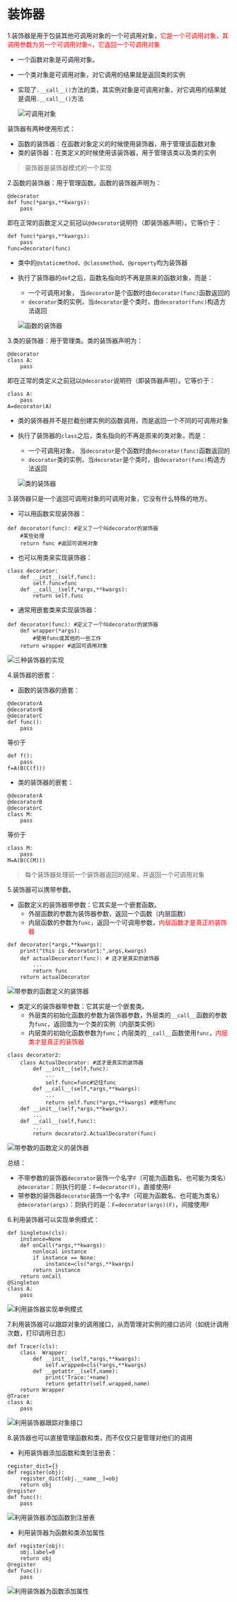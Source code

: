 <!--
    作者：华校专
    email: huaxz1986@163.com
**  本文档可用于个人学习目的，不得用于商业目的  **
-->
# 装饰器
1.装饰器是用于包装其他可调用对象的一个可调用对象，<font color='red'>它是一个可调用对象，其调用参数为另一个可调用对象<，它返回一个可调用对象</font>

* 一个函数对象是可调用对象。
* 一个类对象是可调用对象，对它调用的结果就是返回类的实例
* 实现了`.__call__()`方法的类，其实例对象是可调用对象，对它调用的结果就是调用`.__call__()`方法

  ![可调用对象](../imgs/python_33_1.JPG)

装饰器有两种使用形式：

* 函数的装饰器：在函数对象定义的时候使用装饰器，用于管理该函数对象
* 类的装饰器：在类定义的时候使用该装饰器，用于管理该类以及类的实例

>装饰器是装饰器模式的一个实现

2.函数的装饰器：用于管理函数。函数的装饰器声明为：

```
@decorator
def func(*pargs,**kwargs):
	pass
```
即在正常的函数定义之前冠以`@decorator`说明符（即装饰器声明）。它等价于：

```
def func(*pargs,**kwargs):
	pass
func=decorator(func)
```

* 类中的`@staticmethod`、`@classmethod`、`@property`均为装饰器
* 执行了装饰器的`def`之后，函数名指向的不再是原来的函数对象，而是：
	* 一个可调用对象， 当`decorator`是个函数时由`decorator(func)`函数返回的
	* `decorator`类的实例，当`decorator`是个类时，由`decorator(func)`构造方法返回

  ![函数的装饰器](../imgs/python_33_2.JPG)

3.类的装饰器：用于管理类。类的装饰器声明为：

```
@decorator
class A:
	pass
```
即在正常的类定义之前冠以`@decorator`说明符（即装饰器声明）。它等价于：

```
class A:
	pass
A=decorator(A)
```

* 类的装饰器并不是拦截创建实例的函数调用，而是返回一个不同的可调用对象
* 执行了装饰器的`class`之后，类名指向的不再是原来的类对象，而是：
	* 一个可调用对象， 当`decorator`是个函数时由`decorator(func)`函数返回的
	* `decorator`类的实例，当`decorator`是个类时，由`decorator(func)`构造方法返回

  ![类的装饰器](../imgs/python_33_3.JPG)

3.装饰器只是一个返回可调用对象的可调用对象，它没有什么特殊的地方。

* 可以用函数实现装饰器：

```
def decorator(func): #定义了一个叫decorator的装饰器
	#某些处理
	return func #返回可调用对象
```

* 也可以用类来实现装饰器：

```
class decorator:
	def __init__(self,func):
		self.func=func
	def __call__(self,*args,**kwargs):
		return self.func
```

* 通常用嵌套类来实现装饰器：

```
def decorator(func): #定义了一个叫decorator的装饰器
	def wrapper(*args):
		#使用func或其他的一些工作
	return wrapper #返回可调用对象
```

  ![三种装饰器的实现](../imgs/python_33_4.JPG)

4.装饰器的嵌套：

* 函数的装饰器的嵌套：

```
@decoratorA
@decoratorB
@decoratorC
def func():
	pass
```
等价于

```
def f():
	pass
f=A(B(C(f)))
```
* 类的装饰器的嵌套：

```
@decoratorA
@decoratorB
@decoratorC
class M:
	pass
```
等价于

```
class M:
	pass
M=A(B(C(M)))
```
>每个装饰器处理前一个装饰器返回的结果，并返回一个可调用对象

5.装饰器可以携带参数。

* 函数定义的装饰器带参数：它其实是一个嵌套函数。
	* 外层函数的参数为装饰器参数，返回一个函数（内层函数）
	* 内层函数的参数为`func`，返回一个可调用参数，<font color='red'>内层函数才是真正的装饰器</font>

```
def decorator(*args,**kwargs): 
	print("this is decorator1:",args,kwargs)
	def actualDecorator(func): # 这才是真实的装饰器
		...
		return func
	return actualDecorator
```

  ![带参数的函数定义的装饰器](../imgs/python_33_5.JPG)

* 类定义的装饰器带参数：它其实是一个嵌套类。
	* 外层类的初始化函数的参数为装饰器参数，外层类的`__call__`函数的参数为`func`，返回值为一个类的实例（内部类实例）
	* 内层类的初始化函数参数为`func`；内层类的`__call__`函数使用`func`，<font color='red'>内层类才是真正的装饰器</font>

```
class decorator2:
	class ActualDecorator: #这才是真实的装饰器
		def __init__(self,func):
			...
			self.func=func#记住func
		def __call__(self,*args,**kwargs):
			...
			return self.func(*args,**kwargs) #使用func
	def __init__(self,*args,**kwargs):
		...
	def __call__(self,func):
		...
		return decorator2.ActualDecorator(func)
```

  ![带参数的函数定义的装饰器](../imgs/python_33_6.JPG) 

总结：

* 不带参数的装饰器`decorator`装饰一个名字`F`（可能为函数名、也可能为类名）`@decorator`：则执行的是：`F=decorator(F)`，直接使用`F`
* 带参数的装饰器`decorator`装饰一个名字`F`（可能为函数名、也可能为类名）`@decorator(args)`：则执行的是：`F=decorator(args)(F)`，间接使用`F`

6.利用装饰器可以实现单例模式：

```
def Singleton(cls):
	instance=None
	def onCall(*args,**kwargs):
		nonlocal instance
		if instance == None:
			instance=cls(*args,**kwargs)
		return instance
	return onCall
@Singleton
class A:
	pass
```
  ![利用装饰器实现单例模式](../imgs/python_33_7.JPG) 

7.利用装饰器可以跟踪对象的调用接口，从而管理对实例的接口访问（如统计调用次数，打印调用日志）

```
def Tracer(cls):
	class  Wrapper:
		def __init__(self,*args,**kwargs):
			self.wrapped=cls(*args,**kwargs)
		def __getattr__(self,name):
			print('Trace:'+name)
			return getattr(self.wrapped,name)
	return Wrapper
@Tracer
class A:
	pass
```

  ![利用装饰器跟踪对象接口](../imgs/python_33_8.JPG) 

8.装饰器也可以直接管理函数和类，而不仅仅只是管理对他们的调用

* 利用装饰器添加函数和类到注册表：

```
register_dict={}
def register(obj):
	register_dict[obj.__name__]=obj
	return obj
@register
def func():
	pass
```

  ![利用装饰器添加函数到注册表](../imgs/python_33_9.JPG) 

* 利用装饰器为函数和类添加属性

```
def register(obj):
	obj.label=0
	return obj
@register
def func():
	pass
```

  ![利用装饰器为函数添加属性](../imgs/python_33_10.JPG) 








  